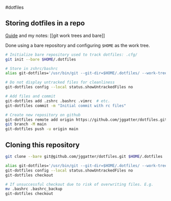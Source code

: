 #dotfiles

## Storing dotfiles in a repo
[Guide](https://www.ackama.com/what-we-think/the-best-way-to-store-your-dotfiles-a-bare-git-repository-explained/) and my notes: [[git work trees and bare]]

Done using a bare repository and configuring `$HOME` as the work tree.

```zsh
# Initialize bare repository used to track dotfiles: .cfg/
git init --bare $HOME/.dotfiles

# Store in zshrc/bashrc
alias git-dotfiles='/usr/bin/git --git-dir=$HOME/.dotfiles/ --work-tree=$HOME'

# Do not display untracked files for cleanliness
git-dotfiles config --local status.showUntrackedFiles no

# Add files and commit
git-dotfiles add .zshrc .bashrc .vimrc  # etc.
git-dotfiles commit -m "Initial commit with rc files"

# Create new repository on github
git-dotfiles remote add origin https://github.com/jggatter/dotfiles.git
git branch -M main
git-dotfiles push -u origin main
```

## Cloning this repository

```zsh
git clone --bare git@github.com/jggatter/dotfiles.git $HOME/.dotfiles

alias git-dotfiles='/usr/bin/git --git-dir=$HOME/.dotfiles/ --work-tree=$HOME'
git-dotfiles config --local status.showUntrackedFiles no
git-dotfiles checkout

# If unsuccessful checkout due to risk of overwriting files. E.g.
mv .bashrc .bashrc_backup 
git-dotfiles checkout
```